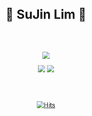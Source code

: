 <div align="center">

# 🐤 SuJin Lim 🐤

<br><br>

![](https://github-profile-summary-cards.vercel.app/api/cards/profile-details?username=suzinlim&theme=dracula)

![](http://github-profile-summary-cards.vercel.app/api/cards/stats?username=suzinlim&theme=dracula)
![](http://github-profile-summary-cards.vercel.app/api/cards/productive-time?username=suzinlim&theme=dracula&utcOffset=8)

<br><br>

[![Hits](https://hits.seeyoufarm.com/api/count/incr/badge.svg?url=https%3A%2F%2Fgithub.com%2Fsuzinlim&count_bg=%23918FE0&title_bg=%23545454&icon=github.svg&icon_color=%23E7E7E7&title=Views&edge_flat=false)](https://hits.seeyoufarm.com)</div>

</div>
<!--
**suzinlim/suzinlim** is a ✨ _special_ ✨ repository because its `README.md` (this file) appears on your GitHub profile.

Here are some ideas to get you started:

- 🔭 I’m currently working on ...
- 🌱 I’m currently learning ...
- 👯 I’m looking to collaborate on ...
- 🤔 I’m looking for help with ...
- 💬 Ask me about ...
- 📫 How to reach me: ...
- 😄 Pronouns: ...
- ⚡ Fun fact: ...
-->
